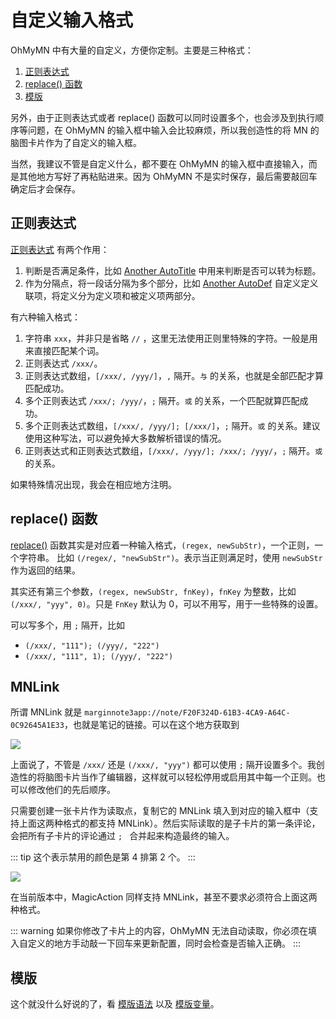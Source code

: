# 自定义输入格式

OhMyMN 中有大量的自定义，方便你定制。主要是三种格式：

1. [正则表达式](regex)
2. [replace() 函数](replace)
3. [模版](mustache)

另外，由于正则表达式或者 replace() 函数可以同时设置多个，也会涉及到执行顺序等问题，在 OhMyMN 的输入框中输入会比较麻烦，所以我创造性的将 MN 的脑图卡片作为了自定义的输入框。

当然，我建议不管是自定义什么，都不要在 OhMyMN 的输入框中直接输入，而是其他地方写好了再粘贴进来。因为 OhMyMN 不是实时保存，最后需要敲回车确定后才会保存。

## 正则表达式

[正则表达式](regex.md) 有两个作用：

1. 判断是否满足条件，比如 [Another AutoTitle](modules/anotherautotitle.md) 中用来判断是否可以转为标题。
2. 作为分隔点，将一段话分隔为多个部分，比如 [Another AutoDef](modules/anotherautodef.md) 自定义定义联项，将定义分为定义项和被定义项两部分。

有六种输入格式：

1. 字符串 `xxx`，并非只是省略 `//` ，这里无法使用正则里特殊的字符。一般是用来直接匹配某个词。
2. 正则表达式 `/xxx/`。
3. 正则表达式数组，`[/xxx/, /yyy/]`，`,` 隔开。`与` 的关系，也就是全部匹配才算匹配成功。
4. 多个正则表达式 `/xxx/; /yyy/`，`;` 隔开。`或` 的关系，一个匹配就算匹配成功。
5. 多个正则表达式数组，`[/xxx/, /yyy/]; [/xxx/]`，`;` 隔开。`或` 的关系。建议使用这种写法，可以避免掉大多数解析错误的情况。
6. 正则表达式和正则表达式数组，`[/xxx/, /yyy/]; /xxx/; /yyy/`，`;` 隔开。`或` 的关系。

如果特殊情况出现，我会在相应地方注明。

## replace() 函数

[replace()](replace) 函数其实是对应着一种输入格式，`(regex, newSubStr)`，一个正则，一个字符串。
比如 `(/regex/, "newSubStr")`。表示当正则满足时，使用 `newSubStr` 作为返回的结果。

其实还有第三个参数，`(regex, newSubStr, fnKey)`，`fnKey` 为整数，比如 `(/xxx/, "yyy", 0)`。只是 `FnKey` 默认为 0，可以不用写，用于一些特殊的设置。

可以写多个，用 `;` 隔开，比如

- `(/xxx/, "111"); (/yyy/, "222")`
- `(/xxx/, "111", 1); (/yyy/, "222")`

## MNLink

所谓 MNLink 就是 `marginnote3app://note/F20F324D-61B3-4CA9-A64C-0C92645A1E33`，也就是笔记的链接。可以在这个地方获取到

![](https://testmnbbs.oss-cn-zhangjiakou.aliyuncs.com/pic20220506005857.png?x-oss-process=base_webp)

上面说了，不管是 `/xxx/` 还是 `(/xxx/, "yyy")` 都可以使用 `;` 隔开设置多个。我创造性的将脑图卡片当作了编辑器，这样就可以轻松停用或启用其中每一个正则。也可以修改他们的先后顺序。

只需要创建一张卡片作为读取点，复制它的 MNLink 填入到对应的输入框中（支持上面这两种格式的都支持 MNLink）。然后实际读取的是子卡片的第一条评论，会把所有子卡片的评论通过 `; ` 合并起来构造最终的输入。

::: tip
这个表示禁用的颜色是第 4 排第 2 个。
:::

![](https://testmnbbs.oss-cn-zhangjiakou.aliyuncs.com/pic20220507095500.png?x-oss-process=base_webp)

在当前版本中，MagicAction 同样支持 MNLink，甚至不要求必须符合上面这两种格式。

::: warning
如果你修改了卡片上的内容，OhMyMN 无法自动读取，你必须在填入自定义的地方手动敲一下回车来更新配置，同时会检查是否输入正确。
:::

## 模版

这个就没什么好说的了，看 [模版语法](mustache.md) 以及 [模版变量](vars.md)。
